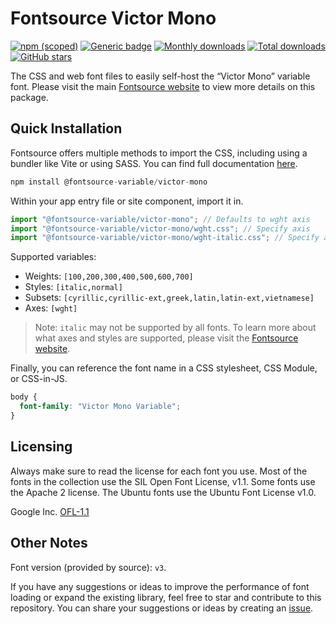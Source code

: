 # Fontsource Victor Mono

[![npm (scoped)](https://img.shields.io/npm/v/@fontsource-variable/victor-mono?color=brightgreen)](https://www.npmjs.com/package/@fontsource-variable/victor-mono) [![Generic badge](https://img.shields.io/badge/fontsource-passing-brightgreen)](https://github.com/fontsource/fontsource) [![Monthly downloads](https://badgen.net/npm/dm/@fontsource-variable/victor-mono)](https://github.com/fontsource/fontsource) [![Total downloads](https://badgen.net/npm/dt/@fontsource-variable/victor-mono)](https://github.com/fontsource/fontsource) [![GitHub stars](https://img.shields.io/github/stars/fontsource/fontsource.svg?style=social&label=Star)](https://github.com/fontsource/fontsource/stargazers)

The CSS and web font files to easily self-host the “Victor Mono” variable font. Please visit the main [Fontsource website](https://fontsource.org/fonts/victor-mono) to view more details on this package.

## Quick Installation

Fontsource offers multiple methods to import the CSS, including using a bundler like Vite or using SASS. You can find full documentation [here](https://fontsource.org/docs/getting-started/introduction).

```javascript
npm install @fontsource-variable/victor-mono
```

Within your app entry file or site component, import it in.

```javascript
import "@fontsource-variable/victor-mono"; // Defaults to wght axis
import "@fontsource-variable/victor-mono/wght.css"; // Specify axis
import "@fontsource-variable/victor-mono/wght-italic.css"; // Specify axis and style
```

Supported variables:
- Weights: `[100,200,300,400,500,600,700]`
- Styles: `[italic,normal]`
- Subsets: `[cyrillic,cyrillic-ext,greek,latin,latin-ext,vietnamese]`
- Axes: `[wght]`

> Note: `italic` may not be supported by all fonts. To learn more about what axes and styles are supported, please visit the [Fontsource website](https://fontsource.org/fonts/victor-mono).

Finally, you can reference the font name in a CSS stylesheet, CSS Module, or CSS-in-JS.

```css
body {
  font-family: "Victor Mono Variable";
}
```

## Licensing
Always make sure to read the license for each font you use. Most of the fonts in the collection use the SIL Open Font License, v1.1. Some fonts use the Apache 2 license. The Ubuntu fonts use the Ubuntu Font License v1.0.

Google Inc.
[OFL-1.1](http://scripts.sil.org/OFL)

## Other Notes
Font version (provided by source): `v3`.

If you have any suggestions or ideas to improve the performance of font loading or expand the existing library, feel free to star and contribute to this repository. You can share your suggestions or ideas by creating an [issue](https://github.com/fontsource/fontsource/issues).